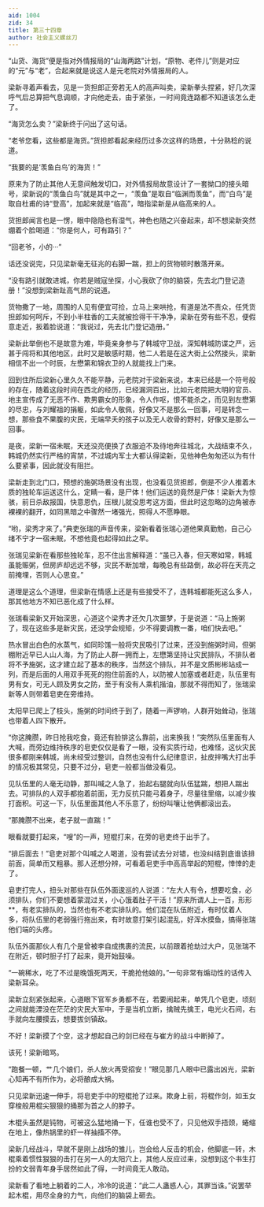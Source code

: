 ```yaml
---
aid: 1004
zid: 34
title: 第三十四章
author: 社会主义螺丝刀
---
```


“山货、海货”便是指对外情报局的“山海两路”计划，“原物、老件儿”则是对应的“元”与“老”，合起来就是说这人是元老院对外情报局的人。

梁新寻着声看去，见是一货担郎正旁若无人的高声叫卖，梁新拳头捏紧，好几次深呼气后总算把气息调顺，才向他走去，由于紧张，一时间竟连路都不知道该怎么走了。

“海货怎么卖？”梁新终于问出了这句话。

“老爷您看，这些都是海货。”货担郎看起来经历过多次这样的场景，十分熟稔的说道。

“我要的是‘羡鱼白鸟’的海货！”

原来为了防止其他人无意间触发切口，对外情报局故意设计了一套拗口的接头暗号，梁新说的“羡鱼白鸟”就是其中之一，“羡鱼”是取自“临渊而羡鱼”，而“白鸟”是取自杜甫的诗“登高”，加起来就是“临高”，暗指梁新是从临高来的人。

货担郎闻言也是一愣，眼中隐隐也有湿气，神色也随之兴奋起来，却不想梁新突然绷着个脸喝道：“你是何人，可有路引？”

“回老爷，小的···”

话还没说完，只见梁新毫无征兆的右脚一踹，担上的货物顿时散落开来。

“没有路引就敢进城，你若是贼寇坐探，小心我砍了你的脑袋，先去北门登记造册！”没想到梁新趾高气昂的说道。

货物撒了一地，周围的人见有便宜可捡，立马上来哄抢，有道是法不责众，任凭货担郎如何呵斥，不到小半柱香的工夫就被捡得干干净净，梁新在旁有些不忍，便假意走近，扳着脸说道：“我说过，先去北门登记造册。”

梁新此举倒也不是故意为难，毕竟亲身参与了韩城守卫战，深知韩城防谍之严，远甚于闯将和其他地区，此时又是敏感时期，他二人若是在这大街上公然接头，梁新相信不出一个时辰，左懋第和锦衣卫的人就能找上门来。

回到住所后梁新心里久久不能平静，元老院对于梁新来说，本来已经是一个符号般的存在，随着这段时间在西北的经历，已经漏洞百出，比如元老院把大明的官员、地主宣传成了无恶不作、欺男霸女的形象，令人作呕，恨不能杀之，而见到左懋第的尽忠，与刘耀祖的捐躯，如此令人敬佩，好像又不是那么一回事，可是转念一想，那些食不果腹的灾民，无端早夭的孩子以及无人收骨的野村，好像又是那么一回事。

是夜，梁新一宿未眠，天还没亮便换了衣服迫不及待地奔往城北，大战结束不久，韩城仍然实行严格的宵禁，不过城内军士大都认得梁新，见他神色匆匆还以为有什么要紧事，因此就没有阻拦。

梁新走到北门口，预想的施粥场景没有出现，也没看见货担郎，倒是不少人推着木质的独轮车运送这什么，定睛一看，是尸体！他们运送的竟然是尸体！梁新大为惊骇，前日杀敌报国，快意恩仇，压根儿就没思考这方面，但此时这忽略的边角被赤裸裸的翻开，如同黑暗之中骤然一堵强光，照得人不愿睁眼。

“哟，梁秀才来了。”典吏张瑞的声音传来，梁新看着张瑞心道他果真勤勉，自己心绪不宁才一宿未眠，不想他竟也起得如此之早。

张瑞见梁新在看那些独轮车，忍不住出言解释道：“虽已入春，但天寒如常，韩城虽能赈粥，但房庐却远远不够，灾民不断加增，每晚总有些路倒，故必将在天亮之前掩埋，否则人心思变。”

道理是这么个道理，但梁新在情感上还是有些接受不了，连韩城都能死这么多人，那其他地方不知已恶化成了什么样。

张瑞看梁新又开始深思，心道这个梁秀才还欠几次噩梦，于是说道：“马上施粥了，现在这些多是新灾民，还没学会规矩，少不得要调教一番，咱们快去吧。”

热水冒出白色的水蒸气，如同珍馐一般将灾民吸引了过来，还没到施粥时间，但粥棚附近早已人山人海，为了防止人群一拥而上，左懋第坚持让灾民排队，不排队者将不予施粥，这才建立起了基本的秩序，当然这个排队，并不是文质彬彬站成一列，而是后面的人用双手死死的抱住前面的人，以防被人加塞或者赶走，队伍里有男有女，可无人顾及男女之防，至于有没有人乘机揩油，那就不得而知了，张瑞梁新等人则带着皂吏在旁维持。

太阳早已爬上了枝头，施粥的时间终于到了，随着一声锣响，人群开始耸动，张瑞也带着人四下散开。

“你这腌臜，昨日抢我吃食，竟还有脸排这么靠前，出来换我！”突然队伍里面有人大喊，而旁边维持秩序的皂吏仅仅是看了一眼，没有实质行动，也难怪，这伙灾民很多都刚来韩城，尚未经受过整训，自然也没有什么纪律意识，扯皮拌嘴大打出手的情况极其常见，只要不过分，皂吏一般都当做没看见。

见队伍里的人毫无动静，那叫喊之人急了，抬起右腿就向队伍猛踹，想把人踹出去。可排队的人双手都抱着前面，无力反抗只能弓着身子，尽量往里缩，以减少挨打面积。可这一下，队伍里面其他人不乐意了，纷纷叫嚷让他俩都滚出去。

“那腌臜不出来，老子就一直踹！”

眼看就要打起来，“嗖”的一声，短棍打来，在旁的皂吏终于出手了。

“排后面去！”皂吏对那个叫喊之人喝道，没有尝试去分对错，也没纠结到底谁该排前面，简单而又粗暴。那人还想分辨，可看着皂吏手中高高举起的短棍，悻悻的走了。

皂吏打完人，扭头对那些在队伍外面逡巡的人说道：“左大人有令，想要吃食，必须排队，你们不要想着蒙混过关，小心饿着肚子干活！”原来所谓人上一百，形形\*\*，有老实排队的，当然也有不老实排队的。他们混在队伍附近，有时仗着人多，将队伍里的老弱强行拖出来，有时故意打架引起混乱，好浑水摸鱼，搞得张瑞他们端的头疼。

队伍外面那伙人有几个是曾被李自成携裹的流民，以前跟着抢劫过大户，见张瑞不在附近，顿时胆子打了起来，竟开始鼓噪。

“一碗稀水，吃了不过是晚饿死两天，干脆抢他娘的。”一句非常有煽动性的话传入梁新耳朵。

梁新立刻紧张起来，心道眼下官军乡勇都不在，若要闹起来，单凭几个皂吏，顷刻之间就能湮没在茫茫的灾民大军中，于是当机立断，擒贼先擒王，电光火石间，右手就向左腰摸去，想要拔剑镇敌。

不好！梁新摸了个空，这才想起自己的剑已经在与崔方的战斗中断掉了。

该死！梁新暗骂。

“跑餐一顿，艹几个娘们，杀人放火再受招安！”眼见那几人眼中已露出凶光，梁新心知再不有所作为，必将酿成大祸。

只见梁新迅速一伸手，将皂吏手中的短棍抢了过来。欺身上前，将棍作剑，如玉女穿梭般用棍尖狠狠的捅那为首之人的脖子。

木棍头虽然是钝物，可被这么猛地捅一下，任谁也受不了，只见他双手捂颈，蜷缩在地上，像热锅里的虾一样抽搐不停。

梁新几经战斗，早就不是刚上战场的雏儿，岂会给人反击的机会，他脚底一转，木棍乘着惯性狠狠的击打在另一人的太阳穴上，其他人反应过来，没想到这个书生打扮的文弱青年身手居然如此了得，一时间竟无人敢动。

梁新看了看地上躺着的二人，冷冷的说道：“此二人蛊惑人心，其罪当诛。”说罢举起木棍，用尽全身的力气，向他们的脑袋上砸去。
